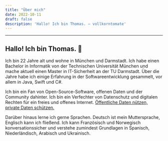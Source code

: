 ```yaml
---
title: "Über mich"
date: 2022-10-11
draft: false
description: 'Hallo! Ich bin Thomas. – vollkorntomate'
---
```


---

## Hallo! Ich bin Thomas. 👋

Ich bin 22 Jahre alt und wohne in München und Darmstadt. Ich habe einen Bachelor in Informatik von der Technischen Universität München und mache aktuell einen Master in IT-Sicherheit an der TU Darmstadt. Über die Jahre habe ich einige Erfahrung in der Softwareentwicklung gesammelt, vor allem in Java, Swift und C#.

Ich bin ein Fan von Open-Source-Software, offenen Daten und der Community dahinter. Ich bin ein Verfechter von Datenschutz und digitalen Rechten für ein freies und offenes Internet. [Öffentliche Daten nützen, private Daten schützen.](https://www.ccc.de/de/hackerethics)

Darüber hinaus lerne ich gerne Sprachen. Deutsch ist mein Muttersprache, Englisch kann ich fließend. Ich kann Französisch und Norwegisch konversationssicher und verstehe zumindest Grundlagen in Spanisch, Niederländisch, Arabisch und Ukrainisch.
